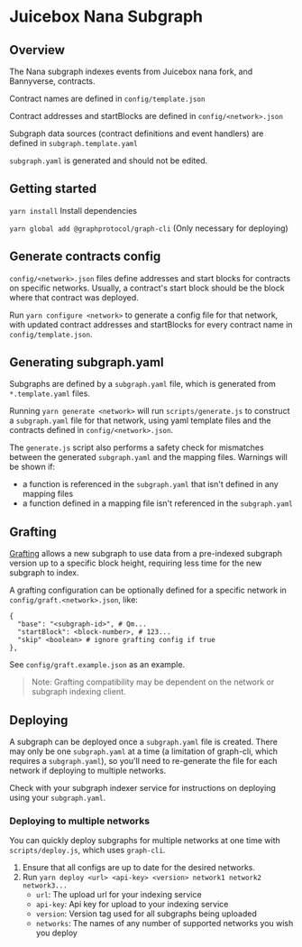 # Juicebox Nana Subgraph

## Overview

The Nana subgraph indexes events from Juicebox nana fork, and Bannyverse, contracts.

Contract names are defined in `config/template.json`

Contract addresses and startBlocks are defined in `config/<network>.json`

Subgraph data sources (contract definitions and event handlers) are defined in `subgraph.template.yaml`

`subgraph.yaml` is generated and should not be edited.

## Getting started

`yarn install` Install dependencies

`yarn global add @graphprotocol/graph-cli` (Only necessary for deploying)

## Generate contracts config

`config/<network>.json` files define addresses and start blocks for contracts on specific networks. Usually, a contract's start block should be the block where that contract was deployed.

Run `yarn configure <network>` to generate a config file for that network, with updated contract addresses and startBlocks for every contract name in `config/template.json`.

## Generating subgraph.yaml

Subgraphs are defined by a `subgraph.yaml` file, which is generated from `*.template.yaml` files.

Running `yarn generate <network>` will run `scripts/generate.js` to construct a `subgraph.yaml` file for that network, using yaml template files and the contracts defined in `config/<network>.json`. 

The `generate.js` script also performs a safety check for mismatches between the generated `subgraph.yaml` and the mapping files. Warnings will be shown if:
- a function is referenced in the `subgraph.yaml` that isn't defined in any mapping files
- a function defined in a mapping file isn't referenced in the `subgraph.yaml`

## Grafting

[Grafting](https://thegraph.com/docs/en/developing/creating-a-subgraph/#grafting-onto-existing-subgraphs) allows a new subgraph to use data from a pre-indexed subgraph version up to a specific block height, requiring less time for the new subgraph to index. 

A grafting configuration can be optionally defined for a specific network in `config/graft.<network>.json`, like:
```
{
  "base": "<subgraph-id>", # Qm...
  "startBlock": <block-number>, # 123...
  "skip" <boolean> # ignore grafting config if true
},
```

See `config/graft.example.json` as an example.

> Note: Grafting compatibility may be dependent on the network or subgraph indexing client.

## Deploying

A subgraph can be deployed once a `subgraph.yaml` file is created. There may only be one `subgraph.yaml` at a time (a limitation of graph-cli, which requires a `subgraph.yaml`), so you'll need to re-generate the file for each network if deploying to multiple networks.

Check with your subgraph indexer service for instructions on deploying using your `subgraph.yaml`.

### Deploying to multiple networks

You can quickly deploy subgraphs for multiple networks at one time with `scripts/deploy.js`, which uses `graph-cli`.

1. Ensure that all configs are up to date for the desired networks.
2. Run `yarn deploy <url> <api-key> <version> network1 network2 network3...`
    - `url`: The upload url for your indexing service
    - `api-key`: Api key for upload to your indexing service
    - `version`: Version tag used for all subgraphs being uploaded
    - `networks`: The names of any number of supported networks you wish you deploy
